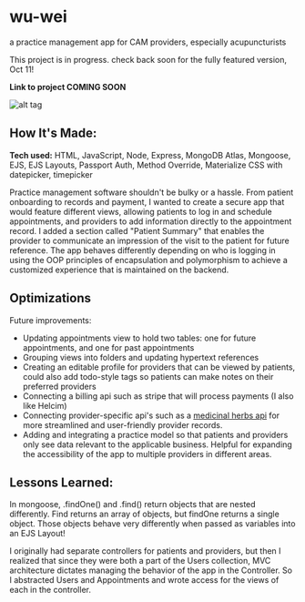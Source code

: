 # wu-wei
a practice management app for CAM providers, especially acupuncturists

This project is in progress. check back soon for the fully featured version, Oct 11!

**Link to project COMING SOON**

![alt tag](http://placecorgi.com/1200/650)

## How It's Made:

**Tech used:** HTML, JavaScript, Node, Express, MongoDB Atlas, Mongoose, EJS, EJS Layouts, Passport Auth, Method Override, Materialize CSS with datepicker, timepicker

Practice management software shouldn't be bulky or a hassle. From patient onboarding to records and payment, I wanted to create a secure app that would feature different views, allowing patients to log in and schedule appointments, and providers to add information directly to the appointment record. I added a section called "Patient Summary" that enables the provider to communicate an impression of the visit to the patient for future reference. The app behaves differently depending on who is logging in using the OOP principles of encapsulation and polymorphism to achieve a customized experience that is maintained on the backend.

## Optimizations

Future improvements:
<ul>
  <li>Updating appointments view to hold two tables: one for future appointments, and one for past appointments</li>
  <li>Grouping views into folders and updating hypertext references</li>
  <li>Creating an editable profile for providers that can be viewed by patients, could also add todo-style tags so patients can make notes on their preferred providers</li>
  <li>Connecting a billing api such as stripe that will process payments (I also like Helcim)</li>
  <li>Connecting provider-specific api's such as a <a href="https://github.com/moonlighter-dev/medicinals-api">medicinal herbs api</a> for more streamlined and user-friendly provider records.</li>
  <li>Adding and integrating a practice model so that patients and providers only see data relevant to the applicable business. Helpful for expanding the accessibility of the app to multiple providers in different areas.</li>
 </ul>

## Lessons Learned:

In mongoose, .findOne() and .find() return objects that are nested differently. Find returns an array of objects, but findOne returns a single object. Those objects behave very differently when passed as variables into an EJS Layout!

I originally had separate controllers for patients and providers, but then I realized that since they were both a part of the Users collection, MVC architecture dictates managing the behavior of the app in the Controller. So I abstracted Users and Appointments and wrote access for the views of each in the controller.
